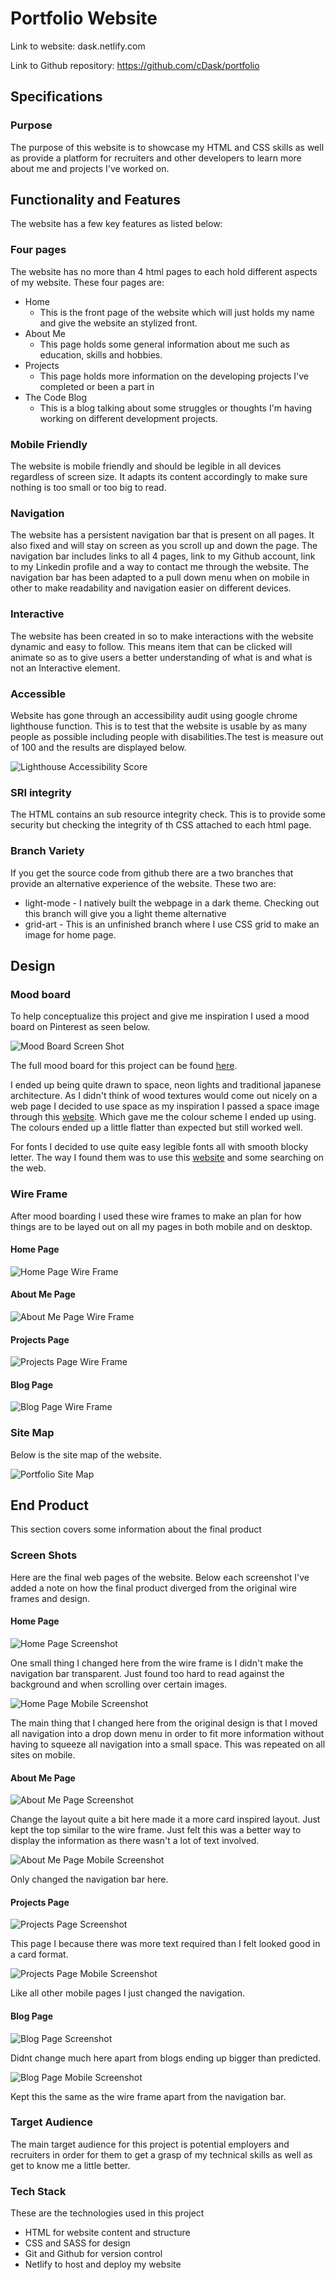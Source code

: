# Portfolio Website

Link to website: dask.netlify.com

Link to Github repository: https://github.com/cDask/portfolio

## Specifications

### Purpose

The purpose of this website is to showcase my HTML and CSS skills as well as provide a platform for recruiters and other developers to learn more about me and projects I've worked on.

## Functionality and Features

The website has a few key features as listed below:

### Four pages

The website has no more than 4 html pages to each hold different aspects of my website. These four pages are:

-   Home 
    - This is the front page of the website which will just holds my name and give the website an stylized front. 
-   About Me
    - This page holds some general information about me such as education, skills and hobbies.
-   Projects
    -   This page holds more information on the developing projects I've completed or been a part in
-   The Code Blog
    -   This is a blog talking about some struggles or thoughts I'm having working on different development projects.

### Mobile Friendly

The website is mobile friendly and should be legible in all devices regardless of screen size. It adapts its content accordingly to make sure nothing is too small or too big to read.

### Navigation

The website has a persistent navigation bar that is present on all pages. It also fixed and will stay on screen as you scroll up and down the page. The navigation bar includes links to all 4 pages, link to my Github account, link to my Linkedin profile and a way to contact me through the website. The navigation bar has been adapted to a pull down menu when on mobile in other to make readability and navigation easier on different devices.

### Interactive

The website has been created in so to make interactions with the website dynamic and easy to follow. This means item that can be clicked will animate so as to give users a better understanding of what is and what is not an Interactive element.

### Accessible

Website has gone through an accessibility audit  using google chrome lighthouse function. This is to test that the website is usable by as many people as possible including people with disabilities.The test is measure out of 100 and the results are displayed below. 

![Lighthouse Accessibility Score](./resources/documentation/accessibility-score.png)

### SRI integrity

The HTML contains an sub resource integrity check. This is to provide some security but checking the integrity of th CSS attached to each html page.

### Branch Variety

If you get the source code from github there are a two branches that provide an alternative experience of the website. These two are:
-   light-mode - I natively built the webpage in a dark theme. Checking out this branch will give you a light theme alternative
-   grid-art - This is an unfinished branch where I use CSS grid to make an image for home page.

## Design

### Mood board

To help conceptualize this project and give me inspiration I used a mood board on Pinterest as seen below. 

![Mood Board Screen Shot](./resources/documentation/moodboard.png)

The full mood board for this project can be found [here](https://www.pinterest.com.au/dask3/portfolio-website/ "Pinterest Mood Board").

I ended up being quite drawn to space, neon lights and traditional japanese architecture. As I didn't think of wood textures would come out nicely on a web page I decided to use space as my inspiration I passed a space image through this [website](https://artsexperiments.withgoogle.com/artpalette/colors/231f28-475170-718eae-23324c-8d453c "Colour Image Website"). Which gave me the colour scheme I ended up using. The colours ended up a little flatter than expected but still worked well.

For fonts I decided to use quite easy legible fonts all with smooth blocky letter. The way I found them was to use this [website](https://fontjoy.com/ "Font Generator") and some searching on the web.
 
### Wire Frame

After mood boarding I used these wire frames to make an plan for how things are to be layed out on all my pages in both mobile and on desktop.

#### Home Page

![Home Page Wire Frame](./resources/documentation/home-page-wire-frame.png)

#### About Me Page

![About Me Page Wire Frame](./resources/documentation/about-me-wire-frame.png)

#### Projects Page

![Projects Page Wire Frame](./resources/documentation/projects-wire-frame.png)

#### Blog Page

![Blog Page Wire Frame](./resources/documentation/blog-wire-frame.png)

### Site Map

Below is the site map of the website.

![Portfolio Site Map](./resources/documentation/site-map-transparent.png)


## End Product

This section covers some information about the final product

### Screen Shots

Here are the final web pages of the website. Below each screenshot I've added a note on how the final product diverged from the original wire frames and design.

#### Home Page

![Home Page Screenshot](./resources/documentation/home-page-screenshot.png)

One small thing I changed here from the wire frame is I didn't make the navigation bar transparent. Just found too hard to read against the background and when scrolling over certain images.

![Home Page Mobile Screenshot](./resources/documentation/home-page-mobile-screenshot.png)

The main thing that I changed here from the original design is that I moved all navigation into a drop down menu in order to fit more information without having to squeeze all navigation into a small space. This was repeated on all sites on mobile.

#### About Me Page

![About Me Page Screenshot](./resources/documentation/about-me-screenshot.jpg)

Change the layout quite a bit here made it a more card inspired layout. Just kept the top similar to the wire frame. Just felt this was a better way to display the information as there wasn't a lot of text involved.

![About Me Page Mobile Screenshot](./resources/documentation/about-me-mobile-screenshot.png)

Only changed the navigation bar here.

#### Projects Page

![Projects Page Screenshot](./resources/documentation/projects-screenshot.jpg)

This page I because there was more text required than I felt looked good in a card format.

![Projects Page Mobile Screenshot](./resources/documentation/projects-mobile-screenshot.png)

Like all other mobile pages I just changed the navigation.

#### Blog Page

![Blog Page Screenshot](./resources/documentation/blog-screenshot.jpg)

Didnt change much here apart from blogs ending up bigger than predicted.

![Blog Page Mobile Screenshot](./resources/documentation/blog-mobile-screenshot.png)

Kept this the same as the wire frame apart from the navigation bar.

### Target Audience

The main target audience for this project is potential employers and recruiters in order for them to get a grasp of my technical skills as well as get to know me a little better. 

### Tech Stack

These are the technologies used in this project

-   HTML for website content and structure
-   CSS and SASS for design
-   Git and Github for version control
-   Netlify to host and deploy my website